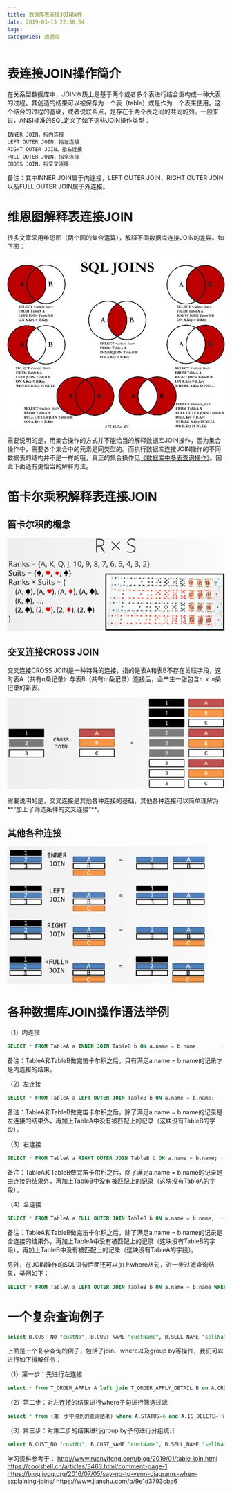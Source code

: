 ```yaml
---
title: 数据库表连接JOIN操作
date: 2019-03-13 22:56:04
tags:
categories: 数据库
---
```


# 表连接JOIN操作简介

在关系型数据库中，JOIN本质上是基于两个或者多个表进行结合重构成一种大表的过程。其创造的结果可以被保存为一个表（table）或是作为一个表来使用。这个结合的过程的基础，或者说联系点，是存在于两个表之间的共同的列。一般来说，ANSI标准的SQL定义了如下这些JOIN操作类型：

    INNER JOIN，指内连接
    LEFT OUTER JOIN，指左连接
    RIGHT OUTER JOIN，指右连接
    FULL OUTER JOIN，指全连接
    CROSS JOIN，指交叉连接

备注：其中INNER JOIN属于内连接，LEFT OUTER JOIN、RIGHT OUTER JOIN以及FULL OUTER JOIN属于外连接。

# 维恩图解释表连接JOIN

很多文章采用维恩图（两个圆的集合运算），解释不同数据库连接JOIN的差异。如下图：

![](/images/mysql_join_1_1.png)

需要说明的是，用集合操作的方式并不能恰当的解释数据库JOIN操作，因为集合操作中，需要各个集合中的元素是同类型的。而执行数据库连接JOIN操作的不同数据表的结构并不是一样的哦，真正的集合操作见[《数据库中多表查询操作》](https://wangjianno1.github.io/2019/03/13/%E6%95%B0%E6%8D%AE%E5%BA%93%E4%B8%AD%E5%A4%9A%E8%A1%A8%E6%9F%A5%E8%AF%A2%E6%93%8D%E4%BD%9C/)。因此下面还有更恰当的解释方法。

# 笛卡尔乘积解释表连接JOIN

## 笛卡尔积的概念

![](/images/mysql_join_1_2.png)

## 交叉连接CROSS JOIN

交叉连接CROSS JOIN是一种特殊的连接，指的是表A和表B不存在关联字段，这时表A（共有n条记录）与表B（共有m条记录）连接后，会产生一张包含`n x m`条记录的新表。

![](/images/mysql_join_1_3.png)

需要说明的是，交叉连接是其他各种连接的基础，其他各种连接可以简单理解为**“加上了筛选条件的交叉连接”**。

## 其他各种连接

![](/images/mysql_join_1_4.png)

# 各种数据库JOIN操作语法举例

（1）内连接

```sql
SELECT * FROM TableA a INNER JOIN TableB b ON a.name = b.name;       --INNER可以省略
```

备注：TableA和TableB做完笛卡尔积之后，只有满足a.name = b.name的记录才是内连接的结果。

（2）左连接

```sql
SELECT * FROM TableA a LEFT OUTER JOIN TableB b ON a.name = b.name;  --OUTER可以省略
```

备注：TableA和TableB做完笛卡尔积之后，除了满足a.name = b.name的记录是左连接的结果外，再加上TableA中没有被匹配上的记录（这块没有TableB的字段）。

（3）右连接

```sql
SELECT * FROM TableA a RIGHT OUTER JOIN TableB b ON a.name = b.name; --OUTER可以省略
```

备注：TableA和TableB做完笛卡尔积之后，除了满足a.name = b.name的记录是由连接的结果外，再加上TableB中没有被匹配上的记录（这块没有TableA的字段）。

（4）全连接

```sql
SELECT * FROM TableA a FULL OUTER JOIN TableB b ON a.name = b.name;  --OUTER可以省略
```

备注：TableA和TableB做完笛卡尔积之后，除了满足a.name = b.name的记录是全连接的结果外，再加上TableA中没有被匹配上的记录（这块没有TableB的字段），再加上TableB中没有被匹配上的记录（这块没有TableA的字段）。

另外，在JOIN操作的SQL语句后面还可以加上where从句，进一步过滤查询结果，举例如下：

```sql
SELECT * FROM TableA a LEFT OUTER JOIN TableB b ON a.name = b.name WHERE b.name IS null;
```

# 一个复杂查询例子

```sql
select B.CUST_NO "custNo", B.CUST_NAME "custName", B.SELL_NAME "sellName", B.CUST_TYPE "custType", sum(B.AMOUNT) "amountSum" from T_ORDER_APPLY A left join T_ORDER_APPLY_DETAIL B on A.ORDER_ID=B.ORDER_ID where A.STATUS=6 and A.IS_DELETE='N' and B.IS_DELETE='N' and A.UPDATE_DATE<='2022-09-25 00:00:00' group by B.CUST_NO, B.CUST_NAME, B.SELL_NAME, B.CUST_TYPE
```

上面是一个复杂查询的例子，包括了join、where以及group by等操作，我们可以进行如下拆解任务：

（1）第一步：先进行左连接

```sql
select * from T_ORDER_APPLY A left join T_ORDER_APPLY_DETAIL B on A.ORDER_ID=B.ORDER_ID
```

（2）第二步：对左连接的结果进行where子句进行筛选过滤

```sql
select * from (第一步中得到的查询结果) where A.STATUS=6 and A.IS_DELETE='N' and B.IS_DELETE='N' and A.UPDATE_DATE<='2022-09-25 00:00:00'
```

（3）第三步：对第二步的结果进行group by子句进行分组统计

```sql
select B.CUST_NO "custNo", B.CUST_NAME "custName", B.SELL_NAME "sellName", B.CUST_TYPE "custType", sum(B.AMOUNT) "amountSum" from (第二步中得到的查询结果) group by B.CUST_NO, B.CUST_NAME, B.SELL_NAME, B.CUST_TYPE
```

学习资料参考于：
http://www.ruanyifeng.com/blog/2019/01/table-join.html
https://coolshell.cn/articles/3463.html/comment-page-1
https://blog.jooq.org/2016/07/05/say-no-to-venn-diagrams-when-explaining-joins/
https://www.jianshu.com/p/9e1d3793cba6
